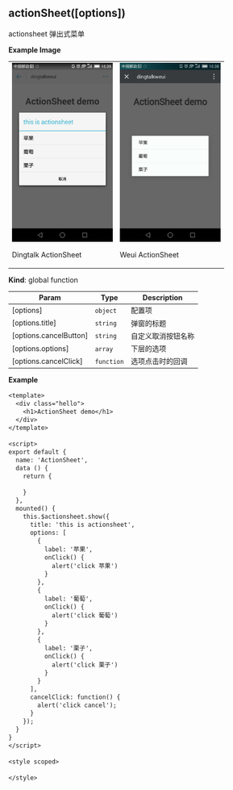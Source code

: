 <a name="actionSheet"></a>

## actionSheet([options])
actionsheet 弹出式菜单

**Example Image** 
<table border="0">
    <tr>
        <td>
            <img alt="Dingtalk ActionSheet" src="./images/actionsheet_dingtalk.jpeg" width=200 />
            <p>Dingtalk ActionSheet</p>
        </td>
        <td>
            <img alt="Weui ActionSheet" src="./images/actionsheet_weui.jpeg" width=200 />
            <p>Weui ActionSheet</p>
        </td>
    </tr>
</table>


**Kind**: global function  

| Param | Type | Description |
| --- | --- | --- |
| [options] | <code>object</code> | 配置项 |
| [options.title] | <code>string</code> | 弹窗的标题 |
| [options.cancelButton] | <code>string</code> | 自定义取消按钮名称 |
| [options.options] | <code>array</code> | 下层的选项 |
| [options.cancelClick] | <code>function</code> | 选项点击时的回调 |

**Example**  

```
<template>
  <div class="hello">
    <h1>ActionSheet demo</h1>
  </div>
</template>

<script>
export default {
  name: 'ActionSheet',
  data () {
    return {
      
    }
  },
  mounted() {
    this.$actionsheet.show({
      title: 'this is actionsheet',
      options: [
        {
          label: '苹果',
          onClick() {
            alert('click 苹果')
          }
        },
        {
          label: '葡萄',
          onClick() {
            alert('click 葡萄')
          }
        },
        {
          label: '栗子',
          onClick() {
            alert('click 栗子')
          }
        }
      ],
      cancelClick: function() {
        alert('click cancel');
      }
    });
  }
}
</script>

<style scoped>

</style>

```

